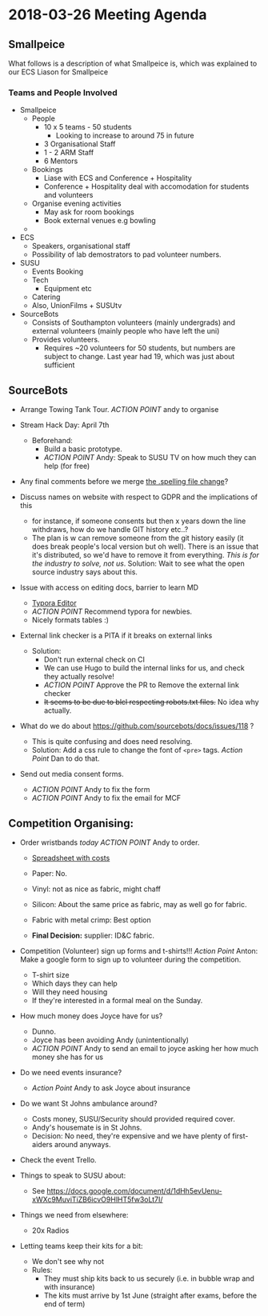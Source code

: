 # 2018-03-26 Meeting Agenda
## Smallpeice 
What follows is a description of what Smallpeice is, which was explained to our ECS Liason for Smallpeice
### Teams and People Involved
- Smallpeice
    - People
        - 10 x 5 teams - 50 students
            - Looking to increase to around 75 in future
        - 3 Organisational Staff
        - 1 - 2 ARM Staff
        - 6 Mentors
    - Bookings
        - Liase with ECS and Conference + Hospitality
        - Conference + Hospitality deal with accomodation for students and volunteers
    - Organise evening activities
        - May ask for room bookings
        - Book external venues e.g bowling
    - 
- ECS
    - Speakers, organisational staff
    - Possibility of lab demostrators to pad volunteer numbers.
- SUSU
    - Events Booking
    - Tech
        - Equipment etc
    - Catering
    - Also, UnionFilms + SUSUtv
- SourceBots
    - Consists of Southampton volunteers (mainly undergrads) and external volunteers (mainly people who have left the uni)
    - Provides volunteers.
        - Requires ~20 volunteers for 50 students, but numbers are subject to change. Last year had 19, which was just about sufficient

## SourceBots
- Arrange Towing Tank Tour. *ACTION POINT* andy to organise
- Stream Hack Day: April 7th
    - Beforehand:
        - Build a basic prototype.
        - *ACTION POINT* Andy: Speak to SUSU TV on how much they can help (for free)
- Any final comments before we merge [the .spelling file change][spelling]?
- Discuss names on website with respect to GDPR and the implications of this
    - for instance, if someone consents but then x years down the line withdraws, how do we handle GIT history etc..?
    - The plan is w can remove someone from the git history easily (it does break people's local version but oh well). There is an issue that it's distributed, so we'd have to remove it from everything. *This is for the industry to solve, not us*. Solution: Wait to see what the open source industry says about this.
- Issue with access on editing docs, barrier to learn MD
    - [Typora Editor](https://typora.io/)
    - *ACTION POINT* Recommend typora for newbies.
    - Nicely formats tables :)
- External link checker is a PITA if it breaks on external links
    - Solution:
        -  Don't run external check on CI
        - We can use Hugo to build the internal links for us, and check they actually resolve!
        - *ACTION POINT* Approve the PR to Remove the external link checker
        - ~~It seems to be due to blcl respecting robots.txt files.~~ No idea why actually.
   
- What do we do about https://github.com/sourcebots/docs/issues/118 ?
    - This is quite confusing and does need resolving.
    - Solution: Add a css rule to change the font of `<pre>` tags. *Action Point* Dan to do that.
- Send out media consent forms.
    - *ACTION POINT* Andy to fix the form
    - *ACTION POINT* Andy to fix the email for MCF

## Competition Organising:
- Order wristbands *today* *ACTION POINT* Andy to order.
    - [Spreadsheet with costs][wristbands-cost]

    - Paper: No.
    - Vinyl: not as nice as fabric, might chaff
    - Silicon: About the same price as fabric, may as well go for fabric.
    - Fabric with metal crimp: Best option
    - **Final Decision:** supplier: ID&C fabric.
- Competition (Volunteer) sign up forms and t-shirts!!! *Action Point* Anton: Make a google form to sign up to volunteer during the competition.
    - T-shirt size
    - Which days they can help
    - Will they need housing
    - If they're interested in a formal meal on the Sunday.
- How much money does Joyce have for us?
    - Dunno.
    - Joyce has been avoiding Andy (unintentionally)
    - *ACTION POINT* Andy to send an email to joyce asking her how much money she has for us
- Do we need events insurance?
    - *Action Point* Andy to ask Joyce about insurance
- Do we want St Johns ambulance around?
    - Costs money, SUSU/Security should provided required cover.
    - Andy's housemate is in St Johns.
    - Decision: No need, they're expensive and we have plenty of first-aiders around anyways.
- Check the event Trello.
- Things to speak to SUSU about:
    - See https://docs.google.com/document/d/1dHh5evUenu-xWXc9MuviTiZB6icvO9HlHT5fw3oLt7I/
- Things we need from elsewhere:
    - 20x Radios

- Letting teams keep their kits for a bit:
    - We don't see why not 
    - Rules: 
        - They must ship kits back to us securely (i.e. in bubble wrap and with insurance)
        - The kits must arrive by 1st June (straight after exams, before the end of term)

[rtr]: https://www.studentrobotics.org/cgit/recurring-tasks.git/tree/
[spelling]: https://github.com/sourcebots/volunteer-docs/pull/28
[wristbands-cost]: https://docs.google.com/spreadsheets/d/1849a5HPI5dpata_ai8N9Fbqg3U0Su8u-_lVwbhkPF9E/edit?usp=sharing
